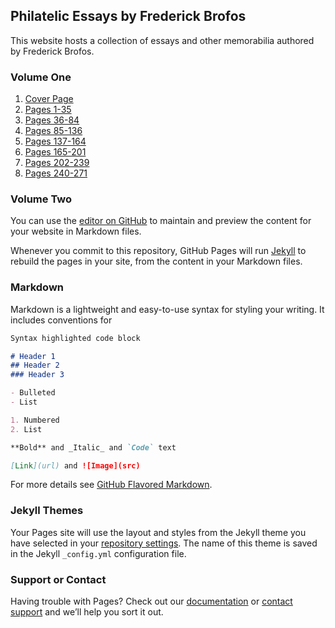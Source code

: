 ## Philatelic Essays by Frederick Brofos

This website hosts a collection of essays and other memorabilia authored by Frederick Brofos.

### Volume One

1. [Cover Page](./assets/pdfs/essays/BROFOS_ESSAYS_v1_cover.pdf)
2. [Pages 1-35](./assets/pdfs/essays/BROFOS_ESSAYS_v1_pages_1_35.pdf)
3. [Pages 36-84](./assets/pdfs/essays/BROFOS_ESSAYS_v1_pages_36_84.pdf)
4. [Pages 85-136](./assets/pdfs/essays/BROFOS_ESSAYS_v1_pages_85_136.pdf)
5. [Pages 137-164](./assets/pdfs/essays/BROFOS_ESSAYS_v1_pages_137_164.pdf)
6. [Pages 165-201](./assets/pdfs/essays/BROFOS_ESSAYS_v1_pages_165_201.pdf)
7. [Pages 202-239](./assets/pdfs/essays/BROFOS_ESSAYS_v1_pages_202_239.pdf)
8. [Pages 240-271](./assets/pdfs/essays/BROFOS_ESSAYS_v1_pages_240_271.pdf)

### Volume Two

You can use the [editor on GitHub](https://github.com/FrederickBrofos/frederickbrofos.github.io/edit/master/README.md) to maintain and preview the content for your website in Markdown files.

Whenever you commit to this repository, GitHub Pages will run [Jekyll](https://jekyllrb.com/) to rebuild the pages in your site, from the content in your Markdown files.

### Markdown

Markdown is a lightweight and easy-to-use syntax for styling your writing. It includes conventions for

```markdown
Syntax highlighted code block

# Header 1
## Header 2
### Header 3

- Bulleted
- List

1. Numbered
2. List

**Bold** and _Italic_ and `Code` text

[Link](url) and ![Image](src)
```

For more details see [GitHub Flavored Markdown](https://guides.github.com/features/mastering-markdown/).

### Jekyll Themes

Your Pages site will use the layout and styles from the Jekyll theme you have selected in your [repository settings](https://github.com/FrederickBrofos/frederickbrofos.github.io/settings). The name of this theme is saved in the Jekyll `_config.yml` configuration file.

### Support or Contact

Having trouble with Pages? Check out our [documentation](https://help.github.com/categories/github-pages-basics/) or [contact support](https://github.com/contact) and we’ll help you sort it out.
